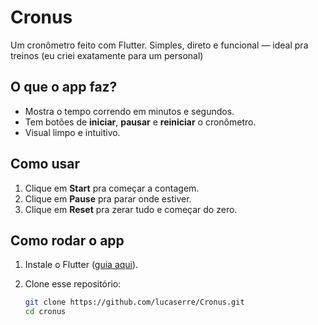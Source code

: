 #  Cronus

Um cronômetro feito com Flutter. Simples, direto e funcional — ideal pra treinos (eu criei exatamente para um personal)

## O que o app faz?

- Mostra o tempo correndo em minutos e segundos.
- Tem botões de **iniciar**, **pausar** e **reiniciar** o cronômetro.
- Visual limpo e intuitivo.

## Como usar

1. Clique em **Start** pra começar a contagem.
2. Clique em **Pause** pra parar onde estiver.
3. Clique em **Reset** pra zerar tudo e começar do zero.

## Como rodar o app

1. Instale o Flutter ([guia aqui](https://flutter.dev/docs/get-started/install)).
2. Clone esse repositório:

   ```bash
   git clone https://github.com/lucaserre/Cronus.git
   cd cronus
